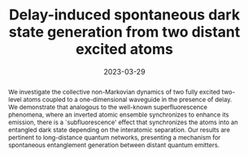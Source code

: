 ---
title: Delay-induced spontaneous dark state generation from two distant excited atoms
subtitle: ''
summary: ''
authors:
- William Alvarez-Giron
- Pablo Solano
- Kanu Sinha
- Pablo Barberis-Blostein
date: '2023-03-29'
lastmod: 2023-03-29T19:33:00-05:00
publishDate: '2023-03-29T00:33:00.091248Z'
publication_types:
- '2'
abstract: "We investigate the collective non-Markovian dynamics of two fully excited two-level atoms coupled to a one-dimensional waveguide in the presence of delay. We demonstrate that analogous to the well-known superfluorescence phenomena, where an inverted atomic ensemble synchronizes to enhance its emission, there is a `subfluorescence' effect that synchronizes the atoms into an entangled dark state depending on the interatomic separation. Our results are pertinent to long-distance quantum networks, presenting a mechanism for spontaneous entanglement generation between distant quantum emitters."
publication: 'Phys. Rev. Research 6, 023213'
url_pdf: https://arxiv.org/pdf/2303.06559.pdf
links:
  - name: Journal
    url: https://journals.aps.org/prresearch/abstract/10.1103/PhysRevResearch.6.023213
---